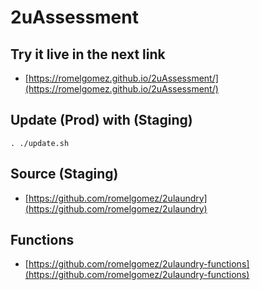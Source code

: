# 2uAssessment

## Try it live in the next link

- [https://romelgomez.github.io/2uAssessment/](https://romelgomez.github.io/2uAssessment/)

## Update (Prod) with (Staging)

`. ./update.sh`

## Source (Staging)

- [https://github.com/romelgomez/2ulaundry](https://github.com/romelgomez/2ulaundry)

## Functions
- [https://github.com/romelgomez/2ulaundry-functions](https://github.com/romelgomez/2ulaundry-functions)
